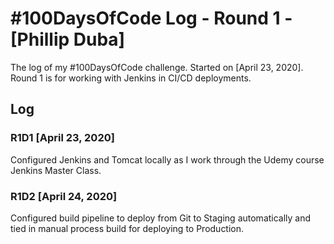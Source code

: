# #100DaysOfCode Log - Round 1 - [Phillip Duba]

The log of my #100DaysOfCode challenge. Started on [April 23, 2020]. Round 1 is for working with Jenkins in CI/CD deployments.

## Log

### R1D1 [April 23, 2020]
Configured Jenkins and Tomcat locally as I work through the Udemy course Jenkins Master Class.

### R1D2 [April 24, 2020]
Configured build pipeline to deploy from Git to Staging automatically and tied in manual process build for deploying to Production.
